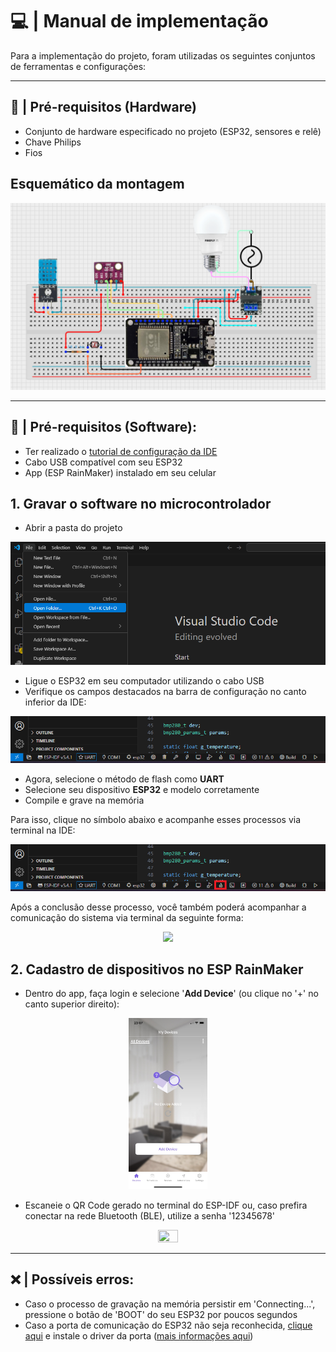 # 💻 | Manual de implementação

Para a implementação do projeto, foram utilizadas os seguintes conjuntos de ferramentas e configurações:

---

## 🔐 | Pré-requisitos (Hardware)

- Conjunto de hardware especificado no projeto (ESP32, sensores e relê)
- Chave Philips
- Fios

## Esquemático da montagem 

<p align = center>
  <img src = "img/prototipo__simulado.png">
</p>

---

## 🔏 | Pré-requisitos (Software):
  
- Ter realizado o [tutorial de configuração da IDE](IDECONFIG.md)
- Cabo USB compatível com seu ESP32
- App (ESP RainMaker) instalado em seu celular

## 1. Gravar o software no microcontrolador

- Abrir a pasta do projeto 

 <p align = center>
  <img src = "img/open_folder.png">
  </p>

- Ligue o ESP32 em seu computador utilizando o cabo USB
- Verifique os campos destacados na barra de configuração no canto inferior da IDE:

<p align = center>
  <img src = "img/barra_de_config.png">
</p>

- Agora, selecione o método de flash como **UART**
- Selecione seu dispositivo **ESP32** e modelo corretamente
- Compile e grave na memória
 
Para isso, clique no símbolo abaixo e acompanhe esses processos via terminal na IDE:
    
<p align = center>
  <img src = "img/compile_flash_monitor.png">
</p>

Após a conclusão desse processo, você também poderá acompanhar a comunicação do sistema via terminal da seguinte forma:

<p align = center>
  <img src = "ouput_sensors.png">
</p>

## 2. Cadastro de dispositivos no ESP RainMaker

- Dentro do app, faça login e selecione '**Add Device**' (ou clique no '+' no canto superior direito):

<p align = center>
  <img src = "img/add_device.png" width="25%" height="25%">
</p>

- Escaneie o QR Code gerado no terminal do ESP-IDF ou, caso prefira conectar na rede Bluetooth (BLE), utilize a senha '12345678'

<p align = center>
  <img src = "" width="25%" height="25%">
</p>

---

## ❌ | Possíveis erros:

- Caso o processo de gravação na memória persistir em 'Connecting...', pressione o botão de 'BOOT' do seu ESP32 por poucos segundos
- Caso a porta de comunicação do ESP32 não seja reconhecida, [clique aqui](https://www.silabs.com/developers/usb-to-uart-bridge-vcp-drivers?tab=downloads) e instale o driver da porta ([mais informações aqui](https://www.reddit.com/r/esp32/comments/11pmedy/issue_uploading_to_esp32))





